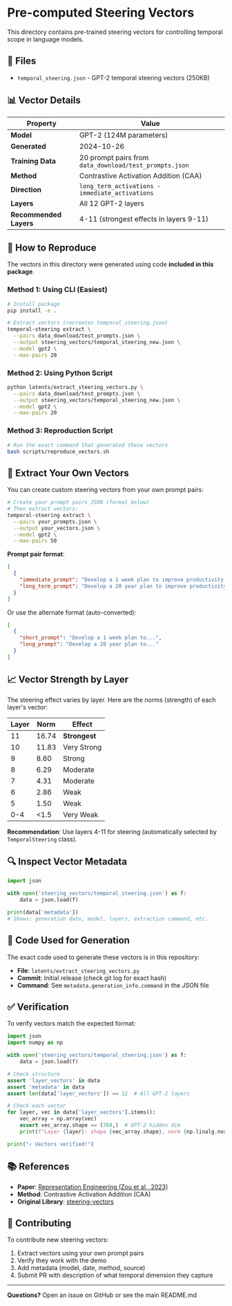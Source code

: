 # Pre-computed Steering Vectors

This directory contains pre-trained steering vectors for controlling temporal scope in language models.

## 📁 Files

- `temporal_steering.json` - GPT-2 temporal steering vectors (250KB)

## 📊 Vector Details

| Property | Value |
|----------|-------|
| **Model** | GPT-2 (124M parameters) |
| **Generated** | 2024-10-26 |
| **Training Data** | 20 prompt pairs from `data_download/test_prompts.json` |
| **Method** | Contrastive Activation Addition (CAA) |
| **Direction** | `long_term_activations - immediate_activations` |
| **Layers** | All 12 GPT-2 layers |
| **Recommended Layers** | 4-11 (strongest effects in layers 9-11) |

## 🔄 How to Reproduce

The vectors in this directory were generated using code **included in this package**.

### Method 1: Using CLI (Easiest)

```bash
# Install package
pip install -e .

# Extract vectors (recreates temporal_steering.json)
temporal-steering extract \
  --pairs data_download/test_prompts.json \
  --output steering_vectors/temporal_steering_new.json \
  --model gpt2 \
  --max-pairs 20
```

### Method 2: Using Python Script

```bash
python latents/extract_steering_vectors.py \
  --pairs data_download/test_prompts.json \
  --output steering_vectors/temporal_steering_new.json \
  --model gpt2 \
  --max-pairs 20
```

### Method 3: Reproduction Script

```bash
# Run the exact command that generated these vectors
bash scripts/reproduce_vectors.sh
```

## 🧪 Extract Your Own Vectors

You can create custom steering vectors from your own prompt pairs:

```bash
# Create your prompt pairs JSON (format below)
# Then extract vectors:
temporal-steering extract \
  --pairs your_prompts.json \
  --output your_vectors.json \
  --model gpt2 \
  --max-pairs 50
```

**Prompt pair format**:
```json
[
  {
    "immediate_prompt": "Develop a 1 week plan to improve productivity.",
    "long_term_prompt": "Develop a 20 year plan to improve productivity."
  }
]
```

Or use the alternate format (auto-converted):
```json
[
  {
    "short_prompt": "Develop a 1 week plan to...",
    "long_prompt": "Develop a 20 year plan to..."
  }
]
```

## 📈 Vector Strength by Layer

The steering effect varies by layer. Here are the norms (strength) of each layer's vector:

| Layer | Norm | Effect |
|-------|------|--------|
| 11 | 16.74 | **Strongest** |
| 10 | 11.83 | Very Strong |
| 9 | 8.60 | Strong |
| 8 | 6.29 | Moderate |
| 7 | 4.31 | Moderate |
| 6 | 2.86 | Weak |
| 5 | 1.50 | Weak |
| 0-4 | <1.5 | Very Weak |

**Recommendation**: Use layers 4-11 for steering (automatically selected by `TemporalSteering` class).

## 🔍 Inspect Vector Metadata

```python
import json

with open('steering_vectors/temporal_steering.json') as f:
    data = json.load(f)

print(data['metadata'])
# Shows: generation date, model, layers, extraction command, etc.
```

## 🧬 Code Used for Generation

The exact code used to generate these vectors is in this repository:

- **File**: `latents/extract_steering_vectors.py`
- **Commit**: Initial release (check git log for exact hash)
- **Command**: See `metadata.generation_info.command` in the JSON file

## ✅ Verification

To verify vectors match the expected format:

```python
import json
import numpy as np

with open('steering_vectors/temporal_steering.json') as f:
    data = json.load(f)

# Check structure
assert 'layer_vectors' in data
assert 'metadata' in data
assert len(data['layer_vectors']) == 12  # All GPT-2 layers

# Check each vector
for layer, vec in data['layer_vectors'].items():
    vec_array = np.array(vec)
    assert vec_array.shape == (768,)  # GPT-2 hidden dim
    print(f"Layer {layer}: shape {vec_array.shape}, norm {np.linalg.norm(vec_array):.3f}")

print("✓ Vectors verified!")
```

## 📚 References

- **Paper**: [Representation Engineering (Zou et al., 2023)](https://arxiv.org/abs/2310.01405)
- **Method**: Contrastive Activation Addition (CAA)
- **Original Library**: [steering-vectors](https://github.com/steering-vectors/steering-vectors)

## 🤝 Contributing

To contribute new steering vectors:

1. Extract vectors using your own prompt pairs
2. Verify they work with the demo
3. Add metadata (model, date, method, source)
4. Submit PR with description of what temporal dimension they capture

---

**Questions?** Open an issue on GitHub or see the main README.md
